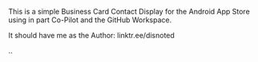 This is a simple Business Card Contact Display for the Android App Store using in part Co-Pilot and the GitHub Workspace. 

It should have me as the Author: linktr.ee/disnoted

..

